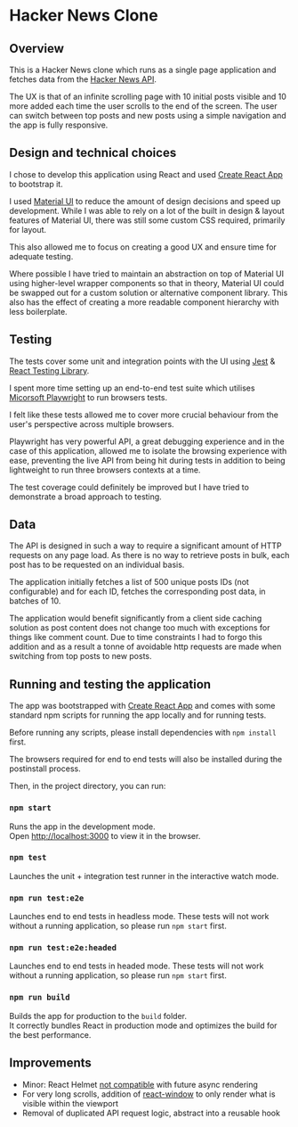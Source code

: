 # Hacker News Clone

## Overview

This is a Hacker News clone which runs as a single page application and fetches data from the [Hacker News API](https://github.com/HackerNews/API).

The UX is that of an infinite scrolling page with 10 initial posts visible and 10 more added each time the user scrolls to the end of the screen. The user can switch between top posts and new posts using a simple navigation and the app is fully responsive.

## Design and technical choices

I chose to develop this application using React and used [Create React App](https://github.com/facebook/create-react-app) to bootstrap it.

I used [Material UI](https://mui.com/) to reduce the amount of design decisions and speed up development. While I was able to rely on a lot of the built in design & layout features of Material UI, there was still some custom CSS required, primarily for layout.

This also allowed me to focus on creating a good UX and ensure time for adequate testing.

Where possible I have tried to maintain an abstraction on top of Material UI using higher-level wrapper components so that in theory, Material UI could be swapped out for a custom solution or alternative component library. This also has the effect of creating a more readable component hierarchy with less boilerplate.

## Testing

The tests cover some unit and integration points with the UI using [Jest](https://jestjs.io/) & [React Testing Library](https://testing-library.com/docs/react-testing-library/intro/).

I spent more time setting up an end-to-end test suite which utilises [Micorsoft Playwright](https://playwright.dev/) to run browsers tests.

I felt like these tests allowed me to cover more crucial behaviour from the user's perspective across multiple browsers.

Playwright has very powerful API, a great debugging experience and in the case of this application, allowed me to isolate the browsing experience with ease, preventing the live API from being hit during tests in addition to being lightweight to run three browsers contexts at a time.

The test coverage could definitely be improved but I have tried to demonstrate a broad approach to testing.

## Data

The API is designed in such a way to require a significant amount of HTTP requests on any page load. As there is no way to retrieve posts in bulk, each post has to be requested on an individual basis.

The application initially fetches a list of 500 unique posts IDs (not configurable) and for each ID, fetches the corresponding post data, in batches of 10.

The application would benefit significantly from a client side caching solution as post content does not change too much with exceptions for things like comment count. Due to time constraints I had to forgo this addition and as a result a tonne of avoidable http requests are made when switching from top posts to new posts.

## Running and testing the application

The app was bootstrapped with [Create React App](https://github.com/facebook/create-react-app) and comes with some standard npm scripts for running the app locally and for running tests.

Before running any scripts, please install dependencies with `npm install` first.

The browsers required for end to end tests will also be installed during the postinstall process.

Then, in the project directory, you can run:

### `npm start`

Runs the app in the development mode.\
Open [http://localhost:3000](http://localhost:3000) to view it in the browser.

### `npm test`

Launches the unit + integration test runner in the interactive watch mode.

### `npm run test:e2e`

Launches end to end tests in headless mode. These tests will not work without a running application, so please run `npm start` first.

### `npm run test:e2e:headed`

Launches end to end tests in headed mode. These tests will not work without a running application, so please run `npm start` first.

### `npm run build`

Builds the app for production to the `build` folder.\
It correctly bundles React in production mode and optimizes the build for the best performance.

## Improvements

- Minor: React Helmet [not compatible](https://github.com/nfl/react-helmet/issues/548) with future async rendering
- For very long scrolls, addition of [react-window](https://github.com/bvaughn/react-window) to only render what is visible within the viewport
- Removal of duplicated API request logic, abstract into a reusable hook
